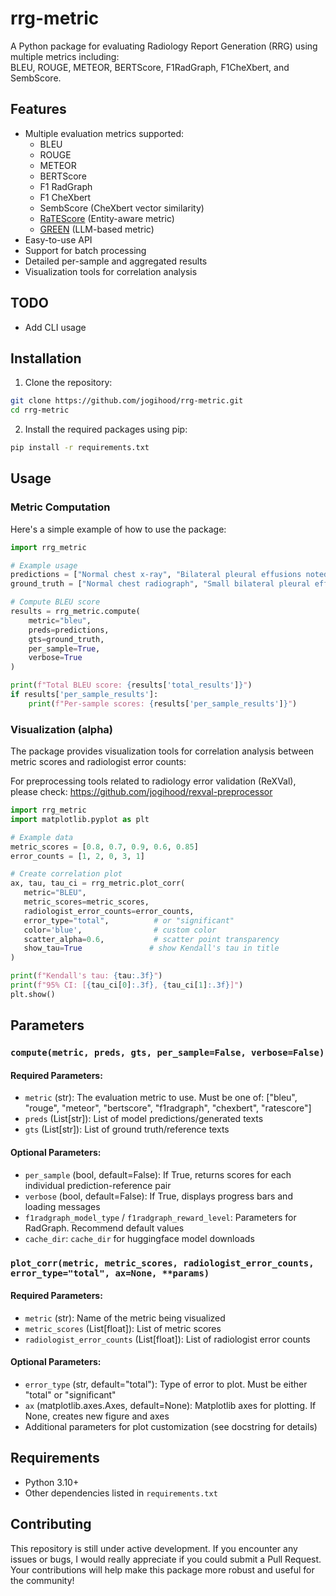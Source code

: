 # rrg-metric

A Python package for evaluating Radiology Report Generation (RRG) using multiple metrics including:\
BLEU, ROUGE, METEOR, BERTScore, F1RadGraph, F1CheXbert, and SembScore.

## Features

- Multiple evaluation metrics supported:
  - BLEU
  - ROUGE
  - METEOR
  - BERTScore
  - F1 RadGraph
  - F1 CheXbert
  - SembScore (CheXbert vector similarity)
  - [RaTEScore](https://github.com/MAGIC-AI4Med/RaTEScore) (Entity-aware metric)
  - [GREEN](https://github.com/Stanford-AIMI/GREEN) (LLM-based metric)
- Easy-to-use API
- Support for batch processing
- Detailed per-sample and aggregated results
- Visualization tools for correlation analysis

## TODO
- Add CLI usage

## Installation

1. Clone the repository:
```bash
git clone https://github.com/jogihood/rrg-metric.git
cd rrg-metric
```

2. Install the required packages using pip:
```bash
pip install -r requirements.txt
```

## Usage

### Metric Computation

Here's a simple example of how to use the package:

```python
import rrg_metric

# Example usage
predictions = ["Normal chest x-ray", "Bilateral pleural effusions noted"]
ground_truth = ["Normal chest radiograph", "Small bilateral pleural effusions present"]

# Compute BLEU score
results = rrg_metric.compute(
    metric="bleu",
    preds=predictions,
    gts=ground_truth,
    per_sample=True,
    verbose=True
)

print(f"Total BLEU score: {results['total_results']}")
if results['per_sample_results']:
    print(f"Per-sample scores: {results['per_sample_results']}")
```

### Visualization (alpha)

The package provides visualization tools for correlation analysis between metric scores and radiologist error counts:

For preprocessing tools related to radiology error validation (ReXVal), please check: https://github.com/jogihood/rexval-preprocessor

```python
import rrg_metric
import matplotlib.pyplot as plt

# Example data
metric_scores = [0.8, 0.7, 0.9, 0.6, 0.85]
error_counts = [1, 2, 0, 3, 1]

# Create correlation plot
ax, tau, tau_ci = rrg_metric.plot_corr(
   metric="BLEU",
   metric_scores=metric_scores,
   radiologist_error_counts=error_counts,
   error_type="total",          # or "significant"
   color='blue',                # custom color
   scatter_alpha=0.6,           # scatter point transparency
   show_tau=True               # show Kendall's tau in title
)

print(f"Kendall's tau: {tau:.3f}")
print(f"95% CI: [{tau_ci[0]:.3f}, {tau_ci[1]:.3f}]")
plt.show()
```

## Parameters

### `compute(metric, preds, gts, per_sample=False, verbose=False)`
#### Required Parameters:
- `metric` (str): The evaluation metric to use. Must be one of: ["bleu", "rouge", "meteor", "bertscore", "f1radgraph", "chexbert", "ratescore"]
- `preds` (List[str]): List of model predictions/generated texts
- `gts` (List[str]): List of ground truth/reference texts

#### Optional Parameters:
- `per_sample` (bool, default=False): If True, returns scores for each individual prediction-reference pair
- `verbose` (bool, default=False): If True, displays progress bars and loading messages
- `f1radgraph_model_type` / `f1radgraph_reward_level`: Parameters for RadGraph. Recommend default values
- `cache_dir`: `cache_dir` for huggingface model downloads

### `plot_corr(metric, metric_scores, radiologist_error_counts, error_type="total", ax=None, **params)`
#### Required Parameters:
- `metric` (str): Name of the metric being visualized
- `metric_scores` (List[float]): List of metric scores
- `radiologist_error_counts` (List[float]): List of radiologist error counts

#### Optional Parameters:
- `error_type` (str, default="total"): Type of error to plot. Must be either "total" or "significant"
- `ax` (matplotlib.axes.Axes, default=None): Matplotlib axes for plotting. If None, creates new figure and axes
- Additional parameters for plot customization (see docstring for details)

## Requirements
- Python 3.10+
- Other dependencies listed in `requirements.txt`

## Contributing
This repository is still under active development. If you encounter any issues or bugs, I would really appreciate if you could submit a Pull Request. Your contributions will help make this package more robust and useful for the community!

